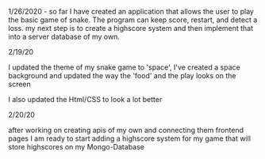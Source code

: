 1/26/2020 - so far I have created an application that allows the user to play the basic game of snake. The program can keep score, restart, and detect a loss.
            my next step is to create a highscore system and then implement that into a server database of my own. 


2/19/20

I updated the theme of my snake game to 'space', I've created a space background and updated the way the 'food' and the play looks on the screen

I also updated the Html/CSS to look a lot better


2/20/20 

after working on creating apis of my own and connecting them frontend pages I am ready to start adding a highscore system for my game that will store highscores on my Mongo-Database


